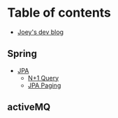 # Table of contents

* [Joey's dev blog](README.md)

## Spring

* [JPA](spring/jpa/README.md)
  * [N+1 Query](spring/jpa/n1query.md)
  * [JPA Paging](spring/jpa/jpa-paging.md)

## activeMQ

